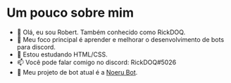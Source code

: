 # Um pouco sobre mim
- 👋 Olá, eu sou Robert. Também conhecido como RickDOQ.
- 👀 Meu foco principal é aprender e melhorar o desenvolvimento de bots para discord.
- 🌱 Estou estudando HTML/CSS.
- 📫 Você pode falar comigo no discord: RickDOQ#5026
- 🤖 Meu projeto de bot atual é a [Noeru Bot](https://github.com/rickdoq/Noeru).

<!---
rickdoq/rickdoq is a ✨ special ✨ repository because its `README.md` (this file) appears on your GitHub profile.
You can click the Preview link to take a look at your changes.
--->
